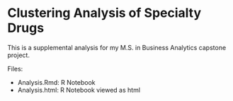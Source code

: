 # Clustering Analysis of Specialty Drugs
This is a supplemental analysis for my M.S. in Business Analytics capstone project.

Files:
- Analysis.Rmd: R Notebook
- Analysis.html: R Notebook viewed as html
